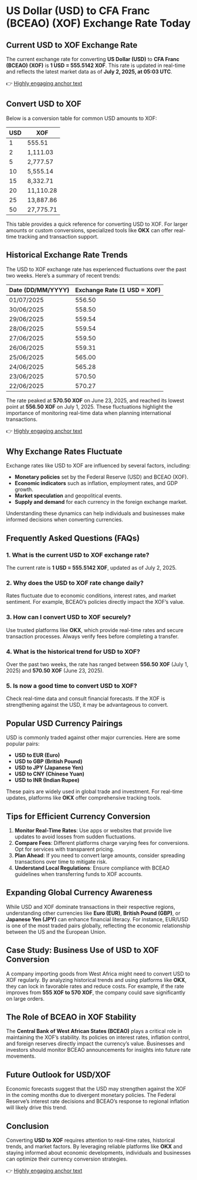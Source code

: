 # US Dollar (USD) to CFA Franc (BCEAO) (XOF) Exchange Rate Today  

## Current USD to XOF Exchange Rate  

The current exchange rate for converting **US Dollar (USD)** to **CFA Franc (BCEAO) (XOF)** is **1 USD = 555.5142 XOF**. This rate is updated in real-time and reflects the latest market data as of **July 2, 2025, at 05:03 UTC**.  

👉 [Highly engaging anchor text](https://bit.ly/okx-bonus)  

## Convert USD to XOF  

Below is a conversion table for common USD amounts to XOF:  

| USD | XOF |  
|-----|-----|  
| 1   | 555.51 |  
| 2   | 1,111.03 |  
| 5   | 2,777.57 |  
| 10  | 5,555.14 |  
| 15  | 8,332.71 |  
| 20  | 11,110.28 |  
| 25  | 13,887.86 |  
| 50  | 27,775.71 |  

This table provides a quick reference for converting USD to XOF. For larger amounts or custom conversions, specialized tools like **OKX** can offer real-time tracking and transaction support.  

## Historical Exchange Rate Trends  

The USD to XOF exchange rate has experienced fluctuations over the past two weeks. Here’s a summary of recent trends:  

| Date (DD/MM/YYYY) | Exchange Rate (1 USD = XOF) |  
|--------------------|----------------------------|  
| 01/07/2025         | 556.50                     |  
| 30/06/2025         | 558.50                     |  
| 29/06/2025         | 559.54                     |  
| 28/06/2025         | 559.54                     |  
| 27/06/2025         | 559.50                     |  
| 26/06/2025         | 559.31                     |  
| 25/06/2025         | 565.00                     |  
| 24/06/2025         | 565.28                     |  
| 23/06/2025         | 570.50                     |  
| 22/06/2025         | 570.27                     |  

The rate peaked at **570.50 XOF** on June 23, 2025, and reached its lowest point at **556.50 XOF** on July 1, 2025. These fluctuations highlight the importance of monitoring real-time data when planning international transactions.  

👉 [Highly engaging anchor text](https://bit.ly/okx-bonus)  

## Why Exchange Rates Fluctuate  

Exchange rates like USD to XOF are influenced by several factors, including:  
- **Monetary policies** set by the Federal Reserve (USD) and BCEAO (XOF).  
- **Economic indicators** such as inflation, employment rates, and GDP growth.  
- **Market speculation** and geopolitical events.  
- **Supply and demand** for each currency in the foreign exchange market.  

Understanding these dynamics can help individuals and businesses make informed decisions when converting currencies.  

## Frequently Asked Questions (FAQs)  

### 1. **What is the current USD to XOF exchange rate?**  
The current rate is **1 USD = 555.5142 XOF**, updated as of July 2, 2025.  

### 2. **Why does the USD to XOF rate change daily?**  
Rates fluctuate due to economic conditions, interest rates, and market sentiment. For example, BCEAO’s policies directly impact the XOF’s value.  

### 3. **How can I convert USD to XOF securely?**  
Use trusted platforms like **OKX**, which provide real-time rates and secure transaction processes. Always verify fees before completing a transfer.  

### 4. **What is the historical trend for USD to XOF?**  
Over the past two weeks, the rate has ranged between **556.50 XOF** (July 1, 2025) and **570.50 XOF** (June 23, 2025).  

### 5. **Is now a good time to convert USD to XOF?**  
Check real-time data and consult financial forecasts. If the XOF is strengthening against the USD, it may be advantageous to convert.  

## Popular USD Currency Pairings  

USD is commonly traded against other major currencies. Here are some popular pairs:  
- **USD to EUR (Euro)**  
- **USD to GBP (British Pound)**  
- **USD to JPY (Japanese Yen)**  
- **USD to CNY (Chinese Yuan)**  
- **USD to INR (Indian Rupee)**  

These pairs are widely used in global trade and investment. For real-time updates, platforms like **OKX** offer comprehensive tracking tools.  

## Tips for Efficient Currency Conversion  

1. **Monitor Real-Time Rates**: Use apps or websites that provide live updates to avoid losses from sudden fluctuations.  
2. **Compare Fees**: Different platforms charge varying fees for conversions. Opt for services with transparent pricing.  
3. **Plan Ahead**: If you need to convert large amounts, consider spreading transactions over time to mitigate risk.  
4. **Understand Local Regulations**: Ensure compliance with BCEAO guidelines when transferring funds to XOF accounts.  

## Expanding Global Currency Awareness  

While USD and XOF dominate transactions in their respective regions, understanding other currencies like **Euro (EUR)**, **British Pound (GBP)**, or **Japanese Yen (JPY)** can enhance financial literacy. For instance, EUR/USD is one of the most traded pairs globally, reflecting the economic relationship between the US and the European Union.  

## Case Study: Business Use of USD to XOF Conversion  

A company importing goods from West Africa might need to convert USD to XOF regularly. By analyzing historical trends and using platforms like **OKX**, they can lock in favorable rates and reduce costs. For example, if the rate improves from **555 XOF to 570 XOF**, the company could save significantly on large orders.  

## The Role of BCEAO in XOF Stability  

The **Central Bank of West African States (BCEAO)** plays a critical role in maintaining the XOF’s stability. Its policies on interest rates, inflation control, and foreign reserves directly impact the currency’s value. Businesses and investors should monitor BCEAO announcements for insights into future rate movements.  

## Future Outlook for USD/XOF  

Economic forecasts suggest that the USD may strengthen against the XOF in the coming months due to divergent monetary policies. The Federal Reserve’s interest rate decisions and BCEAO’s response to regional inflation will likely drive this trend.  

## Conclusion  

Converting **USD to XOF** requires attention to real-time rates, historical trends, and market factors. By leveraging reliable platforms like **OKX** and staying informed about economic developments, individuals and businesses can optimize their currency conversion strategies.  

👉 [Highly engaging anchor text](https://bit.ly/okx-bonus)  
